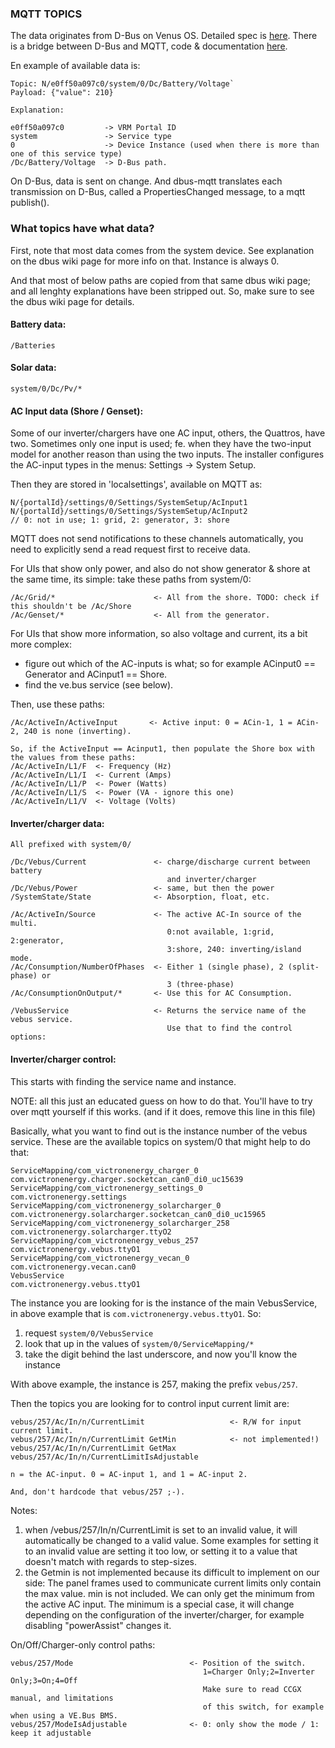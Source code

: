 ### MQTT TOPICS

The data originates from D-Bus on Venus OS. Detailed spec is
[here](https://github.com/victronenergy/venus/wiki/dbus). There
is a bridge between D-Bus and MQTT, code & documentation
[here](https://github.com/victronenergy/dbus-mqtt).

En example of available data is:

```
Topic: N/e0ff50a097c0/system/0/Dc/Battery/Voltage`
Payload: {"value": 210}

Explanation:

e0ff50a097c0         -> VRM Portal ID
system               -> Service type
0                    -> Device Instance (used when there is more than one of this service type)
/Dc/Battery/Voltage  -> D-Bus path.
```

On D-Bus, data is sent on change. And dbus-mqtt translates each transmission on D-Bus, called
a PropertiesChanged message, to a mqtt publish().

### What topics have what data?

First, note that most data comes from the system device. See explanation on the dbus wiki page
for more info on that. Instance is always 0.

And that most of below paths are copied from that same dbus wiki page; and all lenghty explanations
have been stripped out. So, make sure to see the dbus wiki page for details.

#### Battery data:

`/Batteries`

#### Solar data:

```
system/0/Dc/Pv/*
```

#### AC Input data (Shore / Genset):

Some of our inverter/chargers have one AC input, others, the Quattros, have two. Sometimes only
one input is used; fe. when they have the two-input model for another reason than using the two
inputs. The installer configures the AC-input types in the menus: Settings -> System Setup.

Then they are stored in 'localsettings', available on MQTT as:

```
N/{portalId}/settings/0/Settings/SystemSetup/AcInput1
N/{portalId}/settings/0/Settings/SystemSetup/AcInput2
// 0: not in use; 1: grid, 2: generator, 3: shore
```

MQTT does not send notifications to these channels automatically, you need to explicitly send
a read request first to receive data.

For UIs that show only power, and also do not show generator & shore at the same time,
its simple: take these paths from system/0:

```
/Ac/Grid/*                      <- All from the shore. TODO: check if this shouldn't be /Ac/Shore
/Ac/Genset/*                    <- All from the generator.
```

For UIs that show more information, so also voltage and current, its a bit more complex:

- figure out which of the AC-inputs is what; so for example ACinput0 == Generator and
  ACinput1 == Shore.
- find the ve.bus service (see below).

Then, use these paths:

```
/Ac/ActiveIn/ActiveInput       <- Active input: 0 = ACin-1, 1 = ACin-2, 240 is none (inverting).

So, if the ActiveInput == Acinput1, then populate the Shore box with the values from these paths:
/Ac/ActiveIn/L1/F  <- Frequency (Hz)
/Ac/ActiveIn/L1/I  <- Current (Amps)
/Ac/ActiveIn/L1/P  <- Power (Watts)
/Ac/ActiveIn/L1/S  <- Power (VA - ignore this one)
/Ac/ActiveIn/L1/V  <- Voltage (Volts)
```

#### Inverter/charger data:

```
All prefixed with system/0/

/Dc/Vebus/Current               <- charge/discharge current between battery
                                   and inverter/charger
/Dc/Vebus/Power                 <- same, but then the power
/SystemState/State              <- Absorption, float, etc.

/Ac/ActiveIn/Source             <- The active AC-In source of the multi.
                                   0:not available, 1:grid, 2:generator,
                                   3:shore, 240: inverting/island mode.
/Ac/Consumption/NumberOfPhases  <- Either 1 (single phase), 2 (split-phase) or
                                   3 (three-phase)
/Ac/ConsumptionOnOutput/*       <- Use this for AC Consumption.

/VebusService                   <- Returns the service name of the vebus service.
                                   Use that to find the control options:
```

#### Inverter/charger control:

This starts with finding the service name and instance.

NOTE: all this just an educated guess on how to do that. You'll have to try over mqtt yourself if this works.
(and if it does, remove this line in this file)

Basically, what you want to find out is the instance number of the vebus service. These are
the available topics on system/0 that might help to do that:

```
ServiceMapping/com_victronenergy_charger_0                com.victronenergy.charger.socketcan_can0_di0_uc15639
ServiceMapping/com_victronenergy_settings_0                                         com.victronenergy.settings
ServiceMapping/com_victronenergy_solarcharger_0      com.victronenergy.solarcharger.socketcan_can0_di0_uc15965
ServiceMapping/com_victronenergy_solarcharger_258                         com.victronenergy.solarcharger.ttyO2
ServiceMapping/com_victronenergy_vebus_257                                       com.victronenergy.vebus.ttyO1
ServiceMapping/com_victronenergy_vecan_0                                          com.victronenergy.vecan.can0
VebusService                                                                     com.victronenergy.vebus.ttyO1
```

The instance you are looking for is the instance of the main VebusService, in above example that is
`com.victronenergy.vebus.ttyO1`. So:

1. request `system/0/VebusService`
2. look that up in the values of `system/0/ServiceMapping/*`
3. take the digit behind the last underscore, and now you'll know the instance

With above example, the instance is 257, making the prefix `vebus/257`.

Then the topics you are looking for to control input current limit are:

```
vebus/257/Ac/In/n/CurrentLimit                   <- R/W for input current limit.
vebus/257/Ac/In/n/CurrentLimit GetMin            <- not implemented!)
vebus/257/Ac/In/n/CurrentLimit GetMax
vebus/257/Ac/In/n/CurrentLimitIsAdjustable

n = the AC-input. 0 = AC-input 1, and 1 = AC-input 2.

And, don't hardcode that vebus/257 ;-).
```

Notes:

1. when /vebus/257/In/n/CurrentLimit is set to an invalid value, it will automatically
   be changed to a valid value. Some examples for setting it to an invalid value are
   setting it too low, or setting it to a value that doesn't match with regards to step-sizes.
2. the Getmin is not implemented because its difficult to implement on our side: The
   panel frames used to communicate current limits only contain the max value. min is not
   included. We can only get the minimum from the active AC input. The minimum is a special
   case, it will change depending on the configuration of the inverter/charger, for example
   disabling "powerAssist" changes it.

On/Off/Charger-only control paths:

```
vebus/257/Mode                          <- Position of the switch.
                                           1=Charger Only;2=Inverter Only;3=On;4=Off
                                           Make sure to read CCGX manual, and limitations
                                           of this switch, for example when using a VE.Bus BMS.
vebus/257/ModeIsAdjustable              <- 0: only show the mode / 1: keep it adjustable
```
